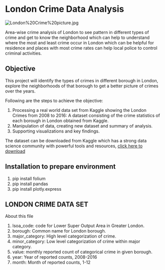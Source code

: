 # London Crime Data Analysis

![London%20Crime%20picture.jpg](attachment:London%20Crime%20picture.jpg)

Area-wise crime analysis of London to see pattern in different types of crime and get to know the neighborhood which can help to understand where the most and least crime occur in London which can be helpful for residence and places with most crime rates can help local police to control criminal activities.



## Objective

This project will identify the types of crimes in different borough in London, explore the neighborhoods of that borough to get a better picture of crimes over the years.


Following are the steps to achieve the objective:

1. Processing a real world data set from Kaggle showing the London Crimes from 2008 to 2016: A dataset consisting of the crime statistics of each borough in London obtained from Kaggle.
2. Manipulation of data, creating new dataset and summary of analysis.
3. Supporting visualizations and key findings.


The dataset can be downloaded from Kaggle which has a strong data science community with powerful tools and resources, [click here to download](https://www.kaggle.com/jboysen/london-crime) 


## Installation to prepare environment

1. pip install folium
2. pip install pandas
3. pip install plotly.express


## LONDON CRIME DATA SET
 About this file

1. lsoa_code: code for Lower Super Output Area in Greater London.
2. borough: Common name for London borough.
3. major_category: High level categorization of crime.
4. minor_category: Low level categorization of crime within major category.
5. value: monthly reported count of categorical crime in given borough.
6. year: Year of reported counts, 2008-2016
7. month: Month of reported counts, 1-12




```python

```
